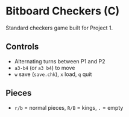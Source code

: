 # Bitboard Checkers (C)

Standard checkers game built for Project 1.


## Controls
- Alternating turns between P1 and P2
- `a3-b4` (or `a3 b4`) to move
- `w` save (`save.chk`), `x` load, `q` quit

## Pieces
- `r/b` = normal pieces, `R/B` = kings, `.` = empty
